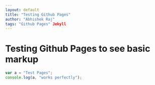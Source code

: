 ```yaml
---
layout: default
title: "Testing Github Pages"
author: "Abhishek Raj"
tags: "Github Pages" Jekyll
---
```


# Testing Github Pages to see basic markup
```js
var a = "Test Pages";
console.log(a, "works perfectly");
```
